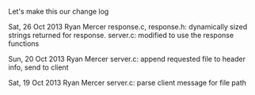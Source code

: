 Let's make this our change log

Sat, 26 Oct 2013	Ryan Mercer
response.c, response.h: dynamically sized strings returned for response.
server.c: modified to use the response functions

Sun, 20 Oct 2013	Ryan Mercer
server.c: append requested file to header info, send to client

Sat, 19 Oct 2013	Ryan Mercer
server.c: parse client message for file path

